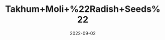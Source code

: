 ---
title: 'Takhum+Moli+%22Radish+Seeds%22'
date: '2022-09-02' 
metatag: '' 
inventory: '0' 
draft: false 
# meta description 
shortDescripton: ''
description: 'Seed'
longdescription: ''
featured: True
# product Price
price: '40.0'
# Product Short Description
shortDescription: ''
productID: 'B2BB54C9-9D2A-ED11-9968-005056B3A416'
type: 'products'
category: 'Seed' 
thumnailproduct: 'https://aminsaddiquidawakhana.eralive.net/images/products/B2BB54C9-9D2A-ED11-9968-005056B3A4161.png' 
images:
  - image: 'images/products/B2BB54C9-9D2A-ED11-9968-005056B3A4161.png'  
Variants:
---